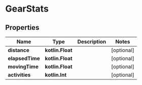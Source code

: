 
# GearStats

## Properties
Name | Type | Description | Notes
------------ | ------------- | ------------- | -------------
**distance** | **kotlin.Float** |  |  [optional]
**elapsedTime** | **kotlin.Float** |  |  [optional]
**movingTime** | **kotlin.Float** |  |  [optional]
**activities** | **kotlin.Int** |  |  [optional]



